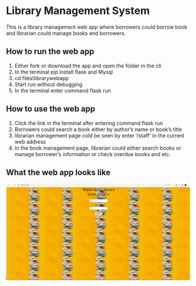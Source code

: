 # Library Management System
This is a library management web app where borrowers could borrow book and librarian could manage books and borrowers.

## How to run the web app
1.	Either fork or download the app and open the folder in the cli
2.	In the terminal pip install flask and Mysql
3.	cd files\librarywebapp
4.	Start run without debugging 
5.	In the terminal enter command flask run

## How to use the web app
1.	Click the link in the terminal after entering command flask run
2.	Borrowers could search a book either by author’s name or book’s title
3.	librarian management page cold be seen by enter ‘/staff’ in the current web address
4.	In the book management page, librarian could either search books or manage borrower’s information or check overdue books and etc.

## What the web app looks like
![alt text](https://github.com/wanjun3211/libarySystemManagment/blob/main/1.PNG)
